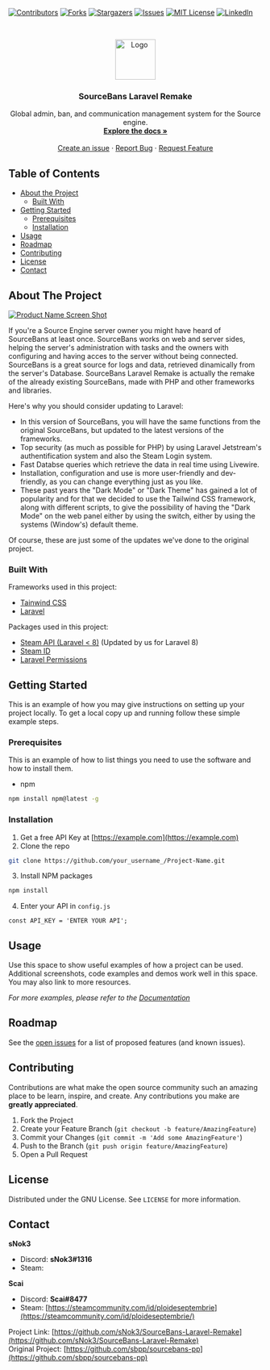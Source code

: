 [![Contributors][contributors-shield]][contributors-url]
[![Forks][forks-shield]][forks-url]
[![Stargazers][stars-shield]][stars-url]
[![Issues][issues-shield]][issues-url]
[![MIT License][license-shield]][license-url]
[![LinkedIn][linkedin-shield]][linkedin-url]



<!-- PROJECT LOGO -->
<br />
<p align="center">
  <a href="https://github.com/sNok3/SourceBans-Laravel-Remake">
    <img src="x" alt="Logo" width="80" height="80">
  </a>

  <h3 align="center">SourceBans Laravel Remake</h3>

  <p align="center">
    Global admin, ban, and communication management system for the Source engine.
    <br />
    <a href="https://github.com/sNok3/SourceBans-Laravel-Remake/readme.md"><strong>Explore the docs »</strong></a>
    <br />
    <br />
    <a href="https://github.com/sNok3/SourceBans-Laravel-Remake/issues/new">Create an issue</a>
    ·
    <a href="https://github.com/sNok3/SourceBans-Laravel-Remake/issues">Report Bug</a>
    ·
    <a href="https://github.com/github.com/sNok3/SourceBans-Laravel-Remake/">Request Feature</a>
  </p>
</p>



<!-- TABLE OF CONTENTS -->
## Table of Contents

* [About the Project](#about-the-project)
  * [Built With](#built-with)
* [Getting Started](#getting-started)
  * [Prerequisites](#prerequisites)
  * [Installation](#installation)
* [Usage](#usage)
* [Roadmap](#roadmap)
* [Contributing](#contributing)
* [License](#license)
* [Contact](#contact)



<!-- ABOUT THE PROJECT -->
## About The Project

[![Product Name Screen Shot][product-screenshot]](https://example.com)

If you're a Source Engine server owner you might have heard of SourceBans at least once. SourceBans works on web and server sides, helping the server's administration with tasks and the owners with configuring and having acces to the server without being connected. SourceBans is a great source for logs and data, retrieved dinamically from the server's Database.
SourceBans Laravel Remake is actually the remake of the already existing SourceBans, made with PHP and other frameworks and libraries.

Here's why you should consider updating to Laravel:
* In this version of SourceBans, you will have the same functions from the original SourceBans, but updated to the latest versions of the frameworks.
* Top security (as much as possible for PHP) by using Laravel Jetstream's authentification system and also the Steam Login system.
* Fast Databse queries which retrieve the data in real time using Livewire.
* Installation, configuration and use is more user-friendly and dev-friendly, as you can change everything just as you like.
* These past years the "Dark Mode" or "Dark Theme" has gained a lot of popularity and for that we decided to use the Tailwind CSS framework, along with different scripts, to give the possibility of having the "Dark Mode" on the web panel either by using the switch, either by using the systems (Window's) default theme.

Of course, these are just some of the updates we've done to the original project.

### Built With
Frameworks used in this project:
* [Tainwind CSS](https://tailwindcss.com)
* [Laravel](https://laravel.com)

Packages used in this project:
* [Steam API (Laravel < 8)](https://packagist.org/packages/syntax/steam-api) (Updated by us for Laravel 8)
* [Steam ID](https://packagist.org/packages/xpaw/steamid)
* [Laravel Permissions](https://packagist.org/packages/spatie/laravel-permission)


## Getting Started

This is an example of how you may give instructions on setting up your project locally.
To get a local copy up and running follow these simple example steps.

### Prerequisites

This is an example of how to list things you need to use the software and how to install them.
* npm
```sh
npm install npm@latest -g
```

### Installation

1. Get a free API Key at [https://example.com](https://example.com)
2. Clone the repo
```sh
git clone https://github.com/your_username_/Project-Name.git
```
3. Install NPM packages
```sh
npm install
```
4. Enter your API in `config.js`
```JS
const API_KEY = 'ENTER YOUR API';
```


## Usage

Use this space to show useful examples of how a project can be used. Additional screenshots, code examples and demos work well in this space. You may also link to more resources.

_For more examples, please refer to the [Documentation](https://example.com)_


## Roadmap

See the [open issues](https://github.com/othneildrew/Best-README-Template/issues) for a list of proposed features (and known issues).



## Contributing

Contributions are what make the open source community such an amazing place to be learn, inspire, and create. Any contributions you make are **greatly appreciated**.

1. Fork the Project
2. Create your Feature Branch (`git checkout -b feature/AmazingFeature`)
3. Commit your Changes (`git commit -m 'Add some AmazingFeature'`)
4. Push to the Branch (`git push origin feature/AmazingFeature`)
5. Open a Pull Request



## License

Distributed under the GNU License. See `LICENSE` for more information.


## Contact

**sNok3**
 - Discord: **sNok3#1316**
 - Steam:
 
**Scai**
 - Discord: **Scai#8477**
 - Steam: [https://steamcommunity.com/id/ploideseptembrie](https://steamcommunity.com/id/ploideseptembrie/)

Project Link: [https://github.com/sNok3/SourceBans-Laravel-Remake](https://github.com/sNok3/SourceBans-Laravel-Remake)  
Original Project: [https://github.com/sbpp/sourcebans-pp](https://github.com/sbpp/sourcebans-pp)


[contributors-shield]: https://img.shields.io/github/contributors/othneildrew/Best-README-Template.svg?style=flat-square
[contributors-url]: https://github.com/sNok3/SourceBans-Laravel-Remake/graphs/contributors
[forks-shield]: https://img.shields.io/github/forks/othneildrew/Best-README-Template.svg?style=flat-square
[forks-url]: https://github.com/sNok3/SourceBans-Laravel-Remake/network/members
[stars-shield]: https://img.shields.io/github/stars/othneildrew/Best-README-Template.svg?style=flat-square
[stars-url]: https://github.com/othneildrew/sNok3/SourceBans-Laravel-Remake/stargazers
[issues-shield]: https://img.shields.io/github/issues/othneildrew/Best-README-Template.svg?style=flat-square
[issues-url]: https://github.com/sNok3/SourceBans-Laravel-Remake/issues
[license-shield]: https://img.shields.io/github/license/othneildrew/Best-README-Template.svg?style=flat-square
[license-url]: https://github.com/sNok3/SourceBans-Laravel-Remake/blob/master/LICENSE.txt
[linkedin-shield]: https://img.shields.io/badge/-LinkedIn-black.svg?style=flat-square&logo=linkedin&colorB=555
[linkedin-url]: https://linkedin.com/in/othneildrew
[product-screenshot]: images/screenshot.png
